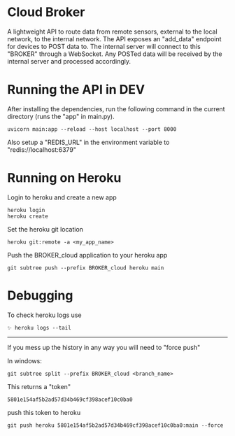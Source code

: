 # Cloud Broker

A lightweight API to route data from remote sensors, external to the local network, to the internal network. The API exposes an "add_data" endpoint for devices to POST data to. The internal server will connect to this "BROKER" through a WebSocket. Any POSTed data will be received by the internal server and processed accordingly.

# Running the API in DEV
After installing the dependencies, run the following command in the current directory (runs the "app" in main.py).

    uvicorn main:app --reload --host localhost --port 8000

Also setup a "REDIS_URL" in the environment variable to "redis://localhost:6379"

# Running on Heroku

Login to heroku and create a new app

    heroku login
    heroku create

Set the heroku git location

    heroku git:remote -a <my_app_name>

Push the BROKER_cloud application to your heroku app

    git subtree push --prefix BROKER_cloud heroku main


# Debugging

To check heroku logs use

    ✨ heroku logs --tail

_____

If you mess up the history in any way you will need to "force push"

In windows:

    git subtree split --prefix BROKER_cloud <branch_name>

This returns a "token"

    5801e154af5b2ad57d34b469cf398acef10c0ba0

push this token to heroku

    git push heroku 5801e154af5b2ad57d34b469cf398acef10c0ba0:main --force

